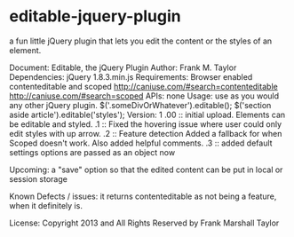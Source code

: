 editable-jquery-plugin
======================

a fun little jQuery plugin that lets you edit the content or the styles of an element. 

Document: Editable, the jQuery Plugin
Author: Frank M. Taylor
Dependencies: jQuery 1.8.3.min.js
Requirements: Browser enabled contenteditable and scoped
			http://caniuse.com/#search=contenteditable
			http://caniuse.com/#search=scoped
APIs: none
Usage: use as you would any other jQuery plugin.
		$('.someDivOrWhatever').editable();
		$('section aside article').editable('styles');
Version:
   1
	.00 :: 	initial upload. Elements can be editable and styled. 
	.1	::  Fixed the hovering issue where user could only edit styles with up arrow. 
	.2  ::	Feature detection
			Added a fallback for when Scoped doesn't work. 
			Also added helpful comments. 
	.3	::	added default settings
			options are passed as an object now
				 


Upcoming:
	a "save" option so that the edited content can be put in local or session storage


Known Defects / issues:
it returns contenteditable as not being a feature, when it definitely is. 



License: Copyright 2013 and All Rights Reserved by Frank Marshall Taylor